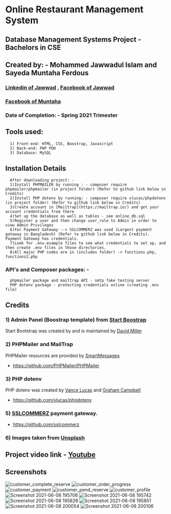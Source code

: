 
# Online Restaurant Management System 

## Database Management Systems Project - Bachelors in CSE 
## Created by: - Mohammed Jawwadul Islam and Sayeda Muntaha Ferdous  

### [Linkedin of Jawwad](https://www.linkedin.com/in/jawwadfida/) , [Facebook of Jawwad](https://www.facebook.com/Jawwad.Fida/) 
### [Facebook of Muntaha](https://www.facebook.com/mmuntaha.mahjabin) 
### Date of Completion: - Spring 2021 Trimester

## Tools used:
      1) Front-end: HTML, CSS, Boostrap, Javascript
      2) Back-end: PHP PDO
      3) Database: MySQL


## Installation Details
      After downloading project: - 
      1)Install PHPMAILER by running : - composer require phpmailer/phpmailer (in project folder) (Refer to github link below in Credits)
      2)Install PHP dotenv by running: - composer require vlucas/phpdotenv (in project folder) (Refer to github link below in Credits)
      3)Create account in [Mailtrap](https://mailtrap.io/) and get your account credentials from there
      4)Set up the database as well as tables - see online_db.sql
      5)Register a user and then change user_role to Admin in order to view Admin Privileges
      6)For Payment Gateway --> SSLCOMMERZ was used (Largest payment gateway in Bangladesh) (Refer to github link below in Credits). Payment Gateway has credentials.    
      7)Look for .env.example files to see what credentials to set up, and then create .env files in those directories. 
      8)All major PHP codes are in (includes folder) -> functions.php, functions2.php 
       

### API's and Composer packages: -
      phpmailer package and mailtrap API - smtp fake testing server
      PHP dotenv package - protecting credentials online (creating .env file)
      

## Credits

### 1) Admin Panel (Boostrap template) from [Start Boostrap](https://startbootstrap.com/)  

Start Bootstrap was created by and is maintained by [David Miller](https://twitter.com/davidmillerskt)

### 2) PHPMailer and MailTrap

PHPMailer resources are provided by [SmartMessages](https://info.smartmessages.net/)

 * https://github.com/PHPMailer/PHPMailer
 
### 3) PHP dotenv 

PHP dotenv was created by [Vance Lucas](https://github.com/vlucas) and [Graham Campbell](https://twitter.com/GrahamJCampbell)

 * https://github.com/vlucas/phpdotenv

### 5) [SSLCOMMERZ](https://www.sslcommerz.com/) payment gateway.

 * https://github.com/sslcommerz

### 6) Images taken from [Unsplash](https://unsplash.com/)


## Project video link - [Youtube](https://youtu.be/rPK7x3IkC0w)

## Screenshots 


![customer_complete_reserve](https://user-images.githubusercontent.com/64092765/136658354-b60b5478-082d-4c22-9010-6aa8008852f7.png)
![customer_order_progress](https://user-images.githubusercontent.com/64092765/136658370-62eb6463-e208-40f1-9d48-a284c78f817e.png)
![customer_payment](https://user-images.githubusercontent.com/64092765/136658375-4b8a98ba-2ae4-4441-bfb2-1077869f21c0.png)
![customer_pend_reserve](https://user-images.githubusercontent.com/64092765/136658376-0395c031-1184-48a2-bca1-167dc0e47fdb.png)
![customer_profile](https://user-images.githubusercontent.com/64092765/136658379-533d05cb-2302-45f4-ad2e-da905c8c1b79.png)
![Screenshot 2021-06-08 195706](https://user-images.githubusercontent.com/64092765/136658384-3c80baf6-93d1-42de-8ac6-1435768f5828.png)
![Screenshot 2021-06-08 195742](https://user-images.githubusercontent.com/64092765/136658390-487c0ed4-2d06-4cc2-81f5-2b9824a6081c.png)
![Screenshot 2021-06-08 195828](https://user-images.githubusercontent.com/64092765/136658391-25cd4344-f780-4a6f-bb4b-e747e9b93942.png)
![Screenshot 2021-06-08 195851](https://user-images.githubusercontent.com/64092765/136658392-a3f83109-6c05-4220-b88d-0a48f7ecf331.png)
![Screenshot 2021-06-08 200054](https://user-images.githubusercontent.com/64092765/136658395-8cb2aae7-e6c7-459e-984a-b1513873ac19.png)
![Screenshot 2021-06-08 200106](https://user-images.githubusercontent.com/64092765/136658397-b16f9d78-875b-4e70-9197-04d7fcd3a89b.png)



